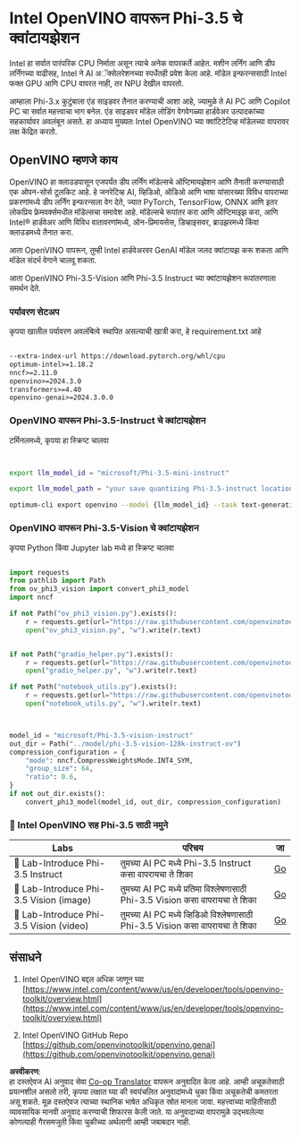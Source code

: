 <!--
CO_OP_TRANSLATOR_METADATA:
{
  "original_hash": "3139a6a82f357a9f90f1fe51c4caf65a",
  "translation_date": "2025-07-16T22:00:30+00:00",
  "source_file": "md/01.Introduction/04/UsingIntelOpenVINOQuantifyingPhi.md",
  "language_code": "mr"
}
-->
# **Intel OpenVINO वापरून Phi-3.5 चे क्वांटायझेशन**

Intel हा सर्वात पारंपरिक CPU निर्माता असून त्याचे अनेक वापरकर्ते आहेत. मशीन लर्निंग आणि डीप लर्निंगच्या वाढीसह, Intel ने AI अॅक्सेलरेशनच्या स्पर्धेतही प्रवेश केला आहे. मॉडेल इन्फरन्ससाठी Intel फक्त GPU आणि CPU वापरत नाही, तर NPU देखील वापरतो.

आम्हाला Phi-3.x कुटुंबाला एंड साइडवर तैनात करण्याची आशा आहे, ज्यामुळे ते AI PC आणि Copilot PC चा सर्वात महत्त्वाचा भाग बनेल. एंड साइडवर मॉडेल लोडिंग वेगवेगळ्या हार्डवेअर उत्पादकांच्या सहकार्यावर अवलंबून असते. हा अध्याय मुख्यतः Intel OpenVINO च्या क्वांटिटेटिव्ह मॉडेलच्या वापरावर लक्ष केंद्रित करतो.

## **OpenVINO म्हणजे काय**

OpenVINO हा क्लाउडपासून एजपर्यंत डीप लर्निंग मॉडेल्सचे ऑप्टिमायझेशन आणि तैनाती करण्यासाठी एक ओपन-सोर्स टूलकिट आहे. हे जनरेटिव्ह AI, व्हिडिओ, ऑडिओ आणि भाषा यांसारख्या विविध वापराच्या प्रकरणांमध्ये डीप लर्निंग इन्फरन्सला वेग देते, ज्यात PyTorch, TensorFlow, ONNX आणि इतर लोकप्रिय फ्रेमवर्क्समधील मॉडेल्सचा समावेश आहे. मॉडेल्सचे रूपांतर करा आणि ऑप्टिमाइझ करा, आणि Intel® हार्डवेअर आणि विविध वातावरणांमध्ये, ऑन-प्रिमायसेस, डिव्हाइसवर, ब्राउझरमध्ये किंवा क्लाउडमध्ये तैनात करा.

आता OpenVINO वापरून, तुम्ही Intel हार्डवेअरवर GenAI मॉडेल जलद क्वांटायझ करू शकता आणि मॉडेल संदर्भ वेगाने चालवू शकता.

आता OpenVINO Phi-3.5-Vision आणि Phi-3.5 Instruct च्या क्वांटायझेशन रूपांतरणाला समर्थन देते.

### **पर्यावरण सेटअप**

कृपया खालील पर्यावरण अवलंबित्वे स्थापित असल्याची खात्री करा, हे requirement.txt आहे

```txt

--extra-index-url https://download.pytorch.org/whl/cpu
optimum-intel>=1.18.2
nncf>=2.11.0
openvino>=2024.3.0
transformers>=4.40
openvino-genai>=2024.3.0.0

```

### **OpenVINO वापरून Phi-3.5-Instruct चे क्वांटायझेशन**

टर्मिनलमध्ये, कृपया हा स्क्रिप्ट चालवा

```bash


export llm_model_id = "microsoft/Phi-3.5-mini-instruct"

export llm_model_path = "your save quantizing Phi-3.5-instruct location"

optimum-cli export openvino --model {llm_model_id} --task text-generation-with-past --weight-format int4 --group-size 128 --ratio 0.6  --sym  --trust-remote-code {llm_model_path}


```

### **OpenVINO वापरून Phi-3.5-Vision चे क्वांटायझेशन**

कृपया Python किंवा Jupyter lab मध्ये हा स्क्रिप्ट चालवा

```python

import requests
from pathlib import Path
from ov_phi3_vision import convert_phi3_model
import nncf

if not Path("ov_phi3_vision.py").exists():
    r = requests.get(url="https://raw.githubusercontent.com/openvinotoolkit/openvino_notebooks/latest/notebooks/phi-3-vision/ov_phi3_vision.py")
    open("ov_phi3_vision.py", "w").write(r.text)


if not Path("gradio_helper.py").exists():
    r = requests.get(url="https://raw.githubusercontent.com/openvinotoolkit/openvino_notebooks/latest/notebooks/phi-3-vision/gradio_helper.py")
    open("gradio_helper.py", "w").write(r.text)

if not Path("notebook_utils.py").exists():
    r = requests.get(url="https://raw.githubusercontent.com/openvinotoolkit/openvino_notebooks/latest/utils/notebook_utils.py")
    open("notebook_utils.py", "w").write(r.text)



model_id = "microsoft/Phi-3.5-vision-instruct"
out_dir = Path("../model/phi-3.5-vision-128k-instruct-ov")
compression_configuration = {
    "mode": nncf.CompressWeightsMode.INT4_SYM,
    "group_size": 64,
    "ratio": 0.6,
}
if not out_dir.exists():
    convert_phi3_model(model_id, out_dir, compression_configuration)

```

### **🤖 Intel OpenVINO सह Phi-3.5 साठी नमुने**

| Labs    | परिचय | जा |
| -------- | ------- |  ------- |
| 🚀 Lab-Introduce Phi-3.5 Instruct  | तुमच्या AI PC मध्ये Phi-3.5 Instruct कसा वापरायचा ते शिका    |  [Go](../../../../../code/09.UpdateSamples/Aug/intel-phi35-instruct-zh.ipynb)    |
| 🚀 Lab-Introduce Phi-3.5 Vision (image) | तुमच्या AI PC मध्ये प्रतिमा विश्लेषणासाठी Phi-3.5 Vision कसा वापरायचा ते शिका      |  [Go](../../../../../code/09.UpdateSamples/Aug/intel-phi35-vision-img.ipynb)    |
| 🚀 Lab-Introduce Phi-3.5 Vision (video)   | तुमच्या AI PC मध्ये व्हिडिओ विश्लेषणासाठी Phi-3.5 Vision कसा वापरायचा ते शिका    |  [Go](../../../../../code/09.UpdateSamples/Aug/intel-phi35-vision-video.ipynb)    |

## **संसाधने**

1. Intel OpenVINO बद्दल अधिक जाणून घ्या [https://www.intel.com/content/www/us/en/developer/tools/openvino-toolkit/overview.html](https://www.intel.com/content/www/us/en/developer/tools/openvino-toolkit/overview.html)

2. Intel OpenVINO GitHub Repo [https://github.com/openvinotoolkit/openvino.genai](https://github.com/openvinotoolkit/openvino.genai)

**अस्वीकरण**:  
हा दस्तऐवज AI अनुवाद सेवा [Co-op Translator](https://github.com/Azure/co-op-translator) वापरून अनुवादित केला आहे. आम्ही अचूकतेसाठी प्रयत्नशील असलो तरी, कृपया लक्षात घ्या की स्वयंचलित अनुवादांमध्ये चुका किंवा अचूकतेची कमतरता असू शकते. मूळ दस्तऐवज त्याच्या स्थानिक भाषेत अधिकृत स्रोत मानला जावा. महत्त्वाच्या माहितीसाठी व्यावसायिक मानवी अनुवाद करण्याची शिफारस केली जाते. या अनुवादाच्या वापरामुळे उद्भवलेल्या कोणत्याही गैरसमजुती किंवा चुकीच्या अर्थलागी आम्ही जबाबदार नाही.